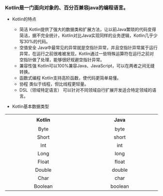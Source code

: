 ### Kotlin是一门面向对象的、百分百兼容java的编程语言。
* Kotlin的特点
    * 简洁 Kotlin提供了强大的数据类和扩展方法，让以前Java繁琐的代码变得简洁，据不完全统计，Kotlin对比Java实现同样的业务逻辑，Kotlin几乎少写30%的代码。
    * 空值安全 Java中最常见的异常就是空指针异常，并且空指针异常属于运行异常，在运行之前很难被发现，Kotlin通过一些特殊运算符在运行之前对空指针做了处理，能够很好规避空指针异常。
    * 兼容性强 Kotlin可以100%兼容Java、JavaScript，可以在两者之间无缝转换。
    * 函数式编程 Kotlin支持高阶函数，使代码更简单易懂。
    * 协程 类似于线程，但比线程更轻量。
    * DSL（领域特定语言） 可以针对不同领域自行扩展开发适合特定领域的语言。
    
* Kotlin基本数据类型
 
<center>   
<table>
    <tr height=36 align=center>
        <th height=36 width=400>Kotlin</td>
        <th width=400>Java</td>
    </tr>
    <tr height=27 align=center>
        <td height=27>Byte</td>
        <td >byte</td>
    </tr>
    <tr height=27 align=center>
        <td height=27>Short</td>
        <td>short</td>
    </tr>
    <tr height=27 align=center>
        <td height=27>Int</td>
        <td>int</td>
    </tr>
    <tr height=27 align=center>
        <td height=27>Long</td>
        <td class=xl65>long</td>
    </tr>
    <tr height=27 align=center>
        <td height=27>Float</td>
        <td>float</td>
    </tr>
    <tr height=27 align=center>
        <td height=27>Double</td>
        <td>double</td>
    </tr>
    <tr height=27 align=center>
        <td height=27>Char</td>
        <td>char</td>
    </tr>
    <tr height=27 align=center>
        <td height=27>Boolean</td>
        <td>boolean</td>
    </tr>
</table>
</center>
